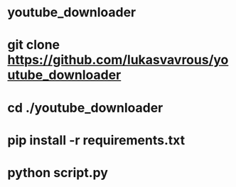 # youtube_downloader

# git clone https://github.com/lukasvavrous/youtube_downloader

# cd ./youtube_downloader

# pip install -r requirements.txt

# python script.py
